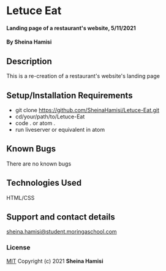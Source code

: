 # Letuce Eat
#### Landing page of a restaurant's website, 5/11/2021
#### By **Sheina Hamisi**
## Description
This is a re-creation of a restaurant's website's landing page
## Setup/Installation Requirements
* git clone https://github.com/SheinaHamisi/Letuce-Eat.git
* cd/your/path/to/Letuce-Eat
* code . or atom .
* run liveserver or equivalent in atom

## Known Bugs
There are no known bugs
## Technologies Used
HTML/CSS
## Support and contact details
sheina.hamisi@student.moringaschool.com
### License
[MIT](license.txt)
Copyright (c) 2021 **Sheina Hamisi**
